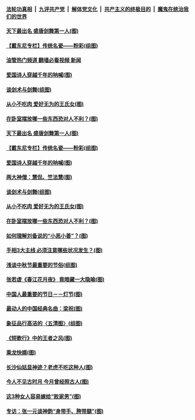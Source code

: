 ####  [法轮功真相](../../../../basic/blob/master/README.md?t=09052201) &nbsp;|&nbsp; [九评共产党](../../../../9ping.md/blob/master/README.md?t=09052201) &nbsp;|&nbsp; [解体党文化](../../../../jtdwh.md/blob/master/README.md?t=09052201)  &nbsp;|&nbsp; [共产主义的终极目的](../../../../gczydzjmd.md/blob/master/README.md?t=09052201) &nbsp;|&nbsp; [魔鬼在统治我们的世界](../../../../mgztzwmdsj.md/blob/master/README.md?t=09052201) 

#### [天下最出名 盛唐剑舞第一人(图)](../pages/p7/1015813.md?t=09052201) 

#### [【戴东尼专栏】传统名瓷——粉彩(组图)](../pages/p7/1009832.md?t=09052201) 

#### [油管热门频道 翻墙必看视频 新闻](http://45.76.130.85:81/youtube.html?09052201)

#### [爱国诗人穿越千年的呐喊(图)](../pages/p7/1015850.md?t=09052201) 

#### [谈剑术与剑舞(组图)](../pages/p7/1015805.md?t=09052201) 

#### [从小不吃肉 爱好无为的王氏女(图)](../pages/p7/1015229.md?t=09052201) 

#### [在卧室摆放哪一些东西恐对人不利？(图)](../pages/p7/1013354.md?t=09052201) 

#### [天下最出名 盛唐剑舞第一人(图)](../pages/p7/1015813.md?t=09052201) 

#### [【戴东尼专栏】传统名瓷——粉彩(组图)](../pages/p7/1009832.md?t=09052201) 

#### [爱国诗人穿越千年的呐喊(图)](../pages/p7/1015850.md?t=09052201) 

#### [两大神僧：慧侃、竺法慧(图)](../pages/p7/1015873.md?t=09052201) 

#### [谈剑术与剑舞(组图)](../pages/p7/1015805.md?t=09052201) 

#### [从小不吃肉 爱好无为的王氏女(图)](../pages/p7/1015229.md?t=09052201) 

#### [在卧室摆放哪一些东西恐对人不利？(图)](../pages/p7/1013354.md?t=09052201) 

#### [如何理解刘备说的“小恶小善”？(图)](../pages/p7/1015458.md?t=09052201) 

#### [手相3大主线 必须注意哪些状况发生？(图)](../pages/p7/1015708.md?t=09052201) 

#### [浅谈中秋节最重要的节俗(组图)](../pages/p7/1014818.md?t=09052201) 

#### [张若虚《春江花月夜》 竟暗藏一大隐喻(图)](../pages/p7/1015721.md?t=09052201) 

#### [中国人最重要的节日－－灯节(图)](../pages/p7/1015580.md?t=09052201) 

#### [最动人的中国经典名曲：梁祝(图)](../pages/p7/1015366.md?t=09052201) 

#### [象征品行高洁的〈五清图〉(组图)](../pages/p7/1014863.md?t=09052201) 

#### [《短歌行》中的王者之风(图)](../pages/p7/1015455.md?t=09052201) 

#### [乘龙快婿(图)](../pages/p7/1015522.md?t=09052201) 

#### [长沙仙姑显神迹？老虎不吃这种人(图)](../pages/p7/1015226.md?t=09052201) 

#### [今人不见古时月 今月曾经照古人(图)](../pages/p7/1015357.md?t=09052201) 

#### [这3种女人容易嫁给“败家男”(图)](../pages/p7/1012788.md?t=09052201) 

#### [专访：张一元谈神韵“身带手、胯带腿”(图)](../pages/p7/982237.md?t=09052201) 

<img src='http://gfw-breaker.win/goodnews/indexes/p7.md' width='0px' height='0px'/>
